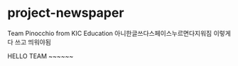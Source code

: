 # project-newspaper
Team Pinocchio from KIC Education
아니한글쓰다스페이스누르면다지워짐
이렇게 다 쓰고 띄워야됨


<head>
</head>
<body>
  HELLO TEAM ~~~~~~
</body>

